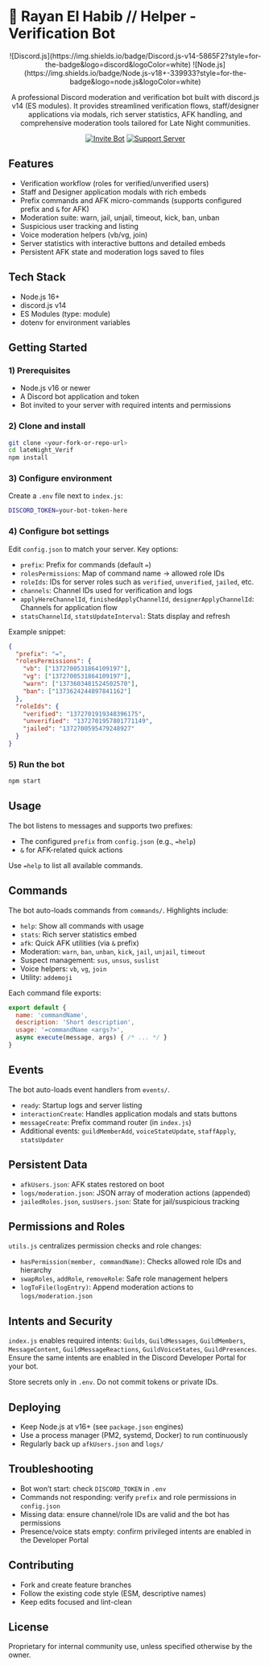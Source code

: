 # 🚀 Rayan El Habib // Helper - Verification Bot

<div align="center">
![Discord.js](https://img.shields.io/badge/Discord.js-v14-5865F2?style=for-the-badge&logo=discord&logoColor=white)
![Node.js](https://img.shields.io/badge/Node.js-v18+-339933?style=for-the-badge&logo=node.js&logoColor=white)

A professional Discord moderation and verification bot built with discord.js v14 (ES modules). It provides streamlined verification flows, staff/designer applications via modals, rich server statistics, AFK handling, and comprehensive moderation tools tailored for Late Night communities.

[![Invite Bot](https://img.shields.io/badge/Invite-Bot-5865F2?style=for-the-badge&logo=discord)](https://discord.com/api/oauth2/authorize?client_id=YOUR_BOT_ID&permissions=8&scope=bot%20applications.commands)
[![Support Server](https://img.shields.io/badge/Support-Server-5865F2?style=for-the-badge&logo=discord)](https://discord.gg/wyWGcKWssQ)
</div>

## Features
- Verification workflow (roles for verified/unverified users)
- Staff and Designer application modals with rich embeds
- Prefix commands and AFK micro-commands (supports configured prefix and `&` for AFK)
- Moderation suite: warn, jail, unjail, timeout, kick, ban, unban
- Suspicious user tracking and listing
- Voice moderation helpers (vb/vg, join)
- Server statistics with interactive buttons and detailed embeds
- Persistent AFK state and moderation logs saved to files

## Tech Stack
- Node.js 16+
- discord.js v14
- ES Modules (type: module)
- dotenv for environment variables

## Getting Started

### 1) Prerequisites
- Node.js v16 or newer
- A Discord bot application and token
- Bot invited to your server with required intents and permissions

### 2) Clone and install
```bash
git clone <your-fork-or-repo-url>
cd lateNight_Verif
npm install
```

### 3) Configure environment
Create a `.env` file next to `index.js`:
```bash
DISCORD_TOKEN=your-bot-token-here
```

### 4) Configure bot settings
Edit `config.json` to match your server. Key options:
- `prefix`: Prefix for commands (default `=`)
- `rolesPermissions`: Map of command name → allowed role IDs
- `roleIds`: IDs for server roles such as `verified`, `unverified`, `jailed`, etc.
- `channels`: Channel IDs used for verification and logs
- `applyHereChannelId`, `finishedApplyChannelId`, `designerApplyChannelId`: Channels for application flow
- `statsChannelId`, `statsUpdateInterval`: Stats display and refresh

Example snippet:
```json
{
  "prefix": "=",
  "rolesPermissions": {
    "vb": ["1372700531864109197"],
    "vg": ["1372700531864109197"],
    "warn": ["1373603481524502570"],
    "ban": ["1373624244897841162"]
  },
  "roleIds": {
    "verified": "1372701919348396175",
    "unverified": "1372701957801771149",
    "jailed": "1372700595479248927"
  }
}
```

### 5) Run the bot
```bash
npm start
```

## Usage
The bot listens to messages and supports two prefixes:
- The configured `prefix` from `config.json` (e.g., `=help`)
- `&` for AFK-related quick actions

Use `=help` to list all available commands.

## Commands
The bot auto-loads commands from `commands/`. Highlights include:
- `help`: Show all commands with usage
- `stats`: Rich server statistics embed
- `afk`: Quick AFK utilities (via `&` prefix)
- Moderation: `warn`, `ban`, `unban`, `kick`, `jail`, `unjail`, `timeout`
- Suspect management: `sus`, `unsus`, `suslist`
- Voice helpers: `vb`, `vg`, `join`
- Utility: `addemoji`

Each command file exports:
```js
export default {
  name: 'commandName',
  description: 'Short description',
  usage: '=commandName <args?>',
  async execute(message, args) { /* ... */ }
}
```

## Events
The bot auto-loads event handlers from `events/`.
- `ready`: Startup logs and server listing
- `interactionCreate`: Handles application modals and stats buttons
- `messageCreate`: Prefix command router (in `index.js`)
- Additional events: `guildMemberAdd`, `voiceStateUpdate`, `staffApply`, `statsUpdater`

## Persistent Data
- `afkUsers.json`: AFK states restored on boot
- `logs/moderation.json`: JSON array of moderation actions (appended)
- `jailedRoles.json`, `susUsers.json`: State for jail/suspicious tracking

## Permissions and Roles
`utils.js` centralizes permission checks and role changes:
- `hasPermission(member, commandName)`: Checks allowed role IDs and hierarchy
- `swapRoles`, `addRole`, `removeRole`: Safe role management helpers
- `logToFile(logEntry)`: Append moderation actions to `logs/moderation.json`

## Intents and Security
`index.js` enables required intents: `Guilds`, `GuildMessages`, `GuildMembers`, `MessageContent`, `GuildMessageReactions`, `GuildVoiceStates`, `GuildPresences`.
Ensure the same intents are enabled in the Discord Developer Portal for your bot.

Store secrets only in `.env`. Do not commit tokens or private IDs.

## Deploying
- Keep Node.js at v16+ (see `package.json` engines)
- Use a process manager (PM2, systemd, Docker) to run continuously
- Regularly back up `afkUsers.json` and `logs/`

## Troubleshooting
- Bot won’t start: check `DISCORD_TOKEN` in `.env`
- Commands not responding: verify `prefix` and role permissions in `config.json`
- Missing data: ensure channel/role IDs are valid and the bot has permissions
- Presence/voice stats empty: confirm privileged intents are enabled in the Developer Portal

## Contributing
- Fork and create feature branches
- Follow the existing code style (ESM, descriptive names)
- Keep edits focused and lint-clean

## License
Proprietary for internal community use, unless specified otherwise by the owner.
